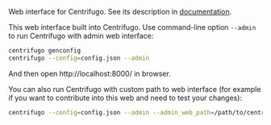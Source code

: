 Web interface for Centrifugo. See its description in [documentation](http://fzambia.gitbooks.io/centrifugal/content/web/index.html).

This web interface built into Centrifugo. Use command-line option `--admin` to run Centrifugo with admin web interface:

```bash
centrifugo genconfig
centrifugo --config=config.json --admin
```

And then open http://localhost:8000/ in browser.

You can also run Centrifugo with custom path to web interface (for example if you want to contribute into this web and need to test your changes):

```bash
centrifugo --config=config.json --admin --admin_web_path=/path/to/centrifugal/web/app/
```

